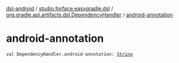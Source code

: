[dsl-android](../../index.md) / [studio.forface.easygradle.dsl](../index.md) / [org.gradle.api.artifacts.dsl.DependencyHandler](index.md) / [android-annotation](./android-annotation.md)

# android-annotation

`val DependencyHandler.android-annotation: `[`String`](https://kotlinlang.org/api/latest/jvm/stdlib/kotlin/-string/index.html)